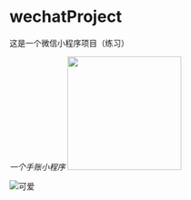 # wechatProject
这是一个微信小程序项目（练习）

*一个手账小程序*
<img src="https://c-ssl.duitang.com/uploads/item/201602/27/20160227223919_eGtvu.jpeg" width="200" height="200"/>

![可爱](http://img.wxcha.com/file/201801/08/b6aa626b6f.jpg) 

